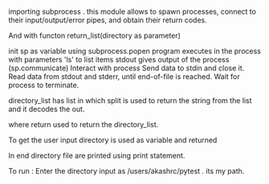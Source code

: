 importing subprocess . this module allows to spawn processes, connect to their input/output/error pipes, and obtain their return codes.

And with functon return_list(directory as parameter)

init sp as variable using subprocess.popen program executes in the process with parameters 'ls' to list items stdout gives output of the process (sp.communicate) Interact with process Send data to stdin and close it. Read data from stdout and stderr, until end-of-file is reached. Wait for process to terminate.


directory_list has list in which split is used to return the string from the list and it decodes the out.

where return used to return the directory_list.


To get the user input directory is used as variable and returned 


In end directory file are printed using print statement.




To run :
Enter the directory input as /users/akashrc/pytest . its my path.




